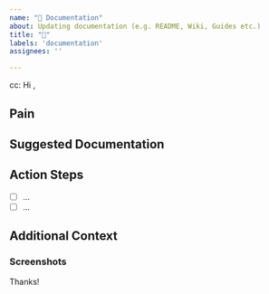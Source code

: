 ```yaml
---
name: "📝 Documentation"
about: Updating documentation (e.g. README, Wiki, Guides etc.)
title: "📝"
labels: 'documentation'
assignees: ''

---
```

<!-- These comments automatically delete -->
<!-- @ mention users who should be in the loop next to cc: -->
cc: 
Hi <!-- add intended user -->,

## Pain
<!-- Explain the pain you are experiencing -->

## Suggested Documentation
<!-- Short summary of the documentation that should be added -->

## Action Steps
<!--Add GitHub tasks-->
- [ ] ...
- [ ] ...

## Additional Context
<!-- Add any other context here -->

### Screenshots
<!-- If applicable, add screenshots to help explain your problem. -->

Thanks!
